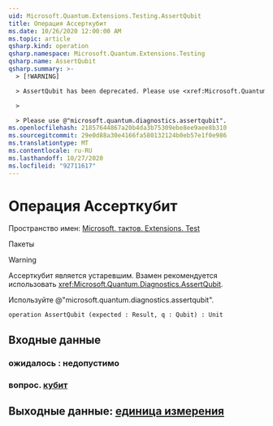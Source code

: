 ```yaml
---
uid: Microsoft.Quantum.Extensions.Testing.AssertQubit
title: Операция Ассерткубит
ms.date: 10/26/2020 12:00:00 AM
ms.topic: article
qsharp.kind: operation
qsharp.namespace: Microsoft.Quantum.Extensions.Testing
qsharp.name: AssertQubit
qsharp.summary: >-
  > [!WARNING]

  > AssertQubit has been deprecated. Please use <xref:Microsoft.Quantum.Diagnostics.AssertQubit> instead.

  >

  > Please use @"microsoft.quantum.diagnostics.assertqubit".
ms.openlocfilehash: 21857644867a20b4da3b75309ebe8ee9aee8b310
ms.sourcegitcommit: 29e0d88a30e4166fa580132124b0eb57e1f0e986
ms.translationtype: MT
ms.contentlocale: ru-RU
ms.lasthandoff: 10/27/2020
ms.locfileid: "92711617"
---
```

# <a name="assertqubit-operation"></a>Операция Ассерткубит

Пространство имен: [Microsoft. тактов. Extensions. Test](xref:Microsoft.Quantum.Extensions.Testing)

Пакеты [](https://nuget.org/packages/)


> [!WARNING]
> Ассерткубит является устаревшим. Взамен рекомендуется использовать <xref:Microsoft.Quantum.Diagnostics.AssertQubit>.
>
> Используйте @"microsoft.quantum.diagnostics.assertqubit".



```qsharp
operation AssertQubit (expected : Result, q : Qubit) : Unit
```


## <a name="input"></a>Входные данные

### <a name="expected--__invalidresult__"></a>ожидалось __: <Result> недопустимо__




### <a name="q--qubit"></a>вопрос. [кубит](xref:microsoft.quantum.lang-ref.qubit)





## <a name="output--unit"></a>Выходные данные: [единица измерения](xref:microsoft.quantum.lang-ref.unit)

